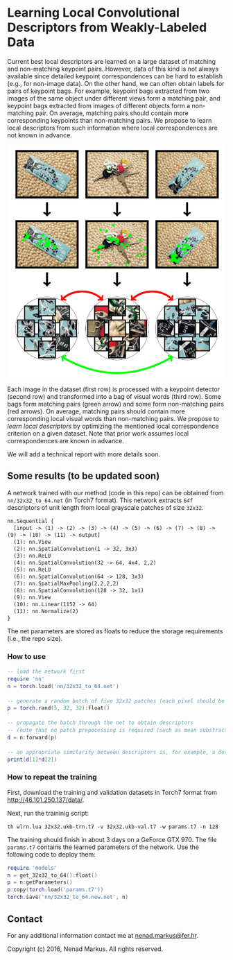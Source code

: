 # Learning Local Convolutional Descriptors from Weakly-Labeled Data

Current best local descriptors are learned on a large dataset of matching and non-matching keypoint pairs.
However, data of this kind is not always available since detailed keypoint correspondences can be hard to establish (e.g., for non-image data).
On the other hand, we can often obtain labels for pairs of keypoint bags.
For example, keypoint bags extracted from two images of the same object under different views form a matching pair, and keypoint bags extracted from images of different objects form a non-matching pair.
On average, matching pairs should contain more corresponding keypoints than non-matching pairs.
We propose to learn local descriptors from such information where local correspondences are not known in advance.

<center><img src="teaser.png" alt="Teaser" style="width: 512px;"/></center>

Each image in the dataset (first row) is processed with a keypoint detector (second row) and transformed into a bag of visual words (third row).
Some bags form matching pairs (green arrow) and some form non-matching pairs (red arrows).
On average, matching pairs should contain more corresponding local visual words than non-matching pairs.
We propose to *learn local descriptors* by optimizing the mentioned local correspondence criterion on a given dataset.
Note that prior work assumes local correspondences are known in advance.

We will add a technical report with more details soon.

## Some results (to be updated soon)

A network trained with our method (code in this repo) can be obtained from `nn/32x32_to_64.net` (in Torch7 format).
This network extracts `64f` descriptors of unit length from local grayscale patches of size `32x32`.

```
nn.Sequential {
  [input -> (1) -> (2) -> (3) -> (4) -> (5) -> (6) -> (7) -> (8) -> (9) -> (10) -> (11) -> output]
  (1): nn.View
  (2): nn.SpatialConvolution(1 -> 32, 3x3)
  (3): nn.ReLU
  (4): nn.SpatialConvolution(32 -> 64, 4x4, 2,2)
  (5): nn.ReLU
  (6): nn.SpatialConvolution(64 -> 128, 3x3)
  (7): nn.SpatialMaxPooling(2,2,2,2)
  (8): nn.SpatialConvolution(128 -> 32, 1x1)
  (9): nn.View
  (10): nn.Linear(1152 -> 64)
  (11): nn.Normalize(2)
}
```

The net parameters are stored as floats to reduce the storage requirements (i.e., the repo size).

### How to use

```Lua
-- load the network first
require 'nn'
n = torch.load('nn/32x32_to_64.net')

-- generate a random batch of five 32x32 patches (each pixel should be represented as a float from [0, 1])
p = torch.rand(5, 32, 32):float()

-- propagate the batch through the net to obtain descriptors
-- (note that no patch prepocessing is required (such as mean substraction))
d = n:forward(p)

-- an appropriate similarity between descriptors is, for example, a dot product
print(d[1]*d[2])
```

### How to repeat the training

First, download the training and validation datasets in Torch7 format from <http://46.101.250.137/data/>.

Next, run the traininig script:

	th wlrn.lua 32x32.ukb-trn.t7 -v 32x32.ukb-val.t7 -w params.t7 -n 128

The training should finish in about 3 days on a GeForce GTX 970.
The file `params.t7` contains the learned parameters of the network.
Use the following code to deploy them:
```Lua
require 'models'
n = get_32x32_to_64():float()
p = n:getParameters()
p:copy(torch.load('params.t7'))
torch.save('nn/32x32_to_64.new.net', n)
```
## Contact

For any additional information contact me at <nenad.markus@fer.hr>.

Copyright (c) 2016, Nenad Markus. All rights reserved.